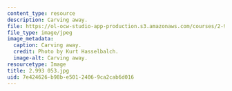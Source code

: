 ```yaml
---
content_type: resource
description: Carving away.
file: https://ol-ocw-studio-app-production.s3.amazonaws.com/courses/2-993-special-topics-in-mechanical-engineering-the-art-and-science-of-boat-design-january-iap-2007/7e424626b98be50124069ca2cab6d016_2993053.jpg
file_type: image/jpeg
image_metadata:
  caption: Carving away.
  credit: Photo by Kurt Hasselbalch.
  image-alt: Carving away.
resourcetype: Image
title: 2.993 053.jpg
uid: 7e424626-b98b-e501-2406-9ca2cab6d016
---
```

